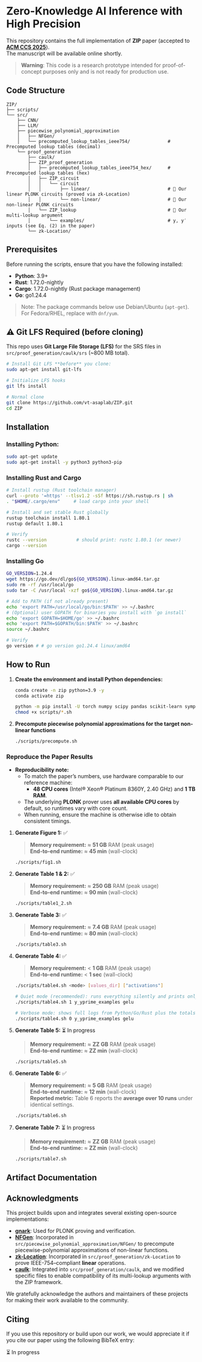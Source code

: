 # Zero-Knowledge AI Inference with High Precision

This repository contains the full implementation of **ZIP** paper (accepted to [**ACM CCS 2025**](https://www.sigsac.org/ccs/CCS2025/)).       
The manuscript will be available online shortly.

> **Warning**: This code is a research prototype intended for proof-of-concept purposes only and is not ready for production use.

## Code Structure

```text
ZIP/   
├── scripts/  
└── src/  
    ├── CNN/
    ├── LLM/
    ├── piecewise_polynomial_approximation
    │   ├── NFGen/
    │   └── precomputed_lookup_tables_ieee754/              # Precomputed lookup tables (decimal)
    └── proof_generation  
        ├── caulk/
        ├── ZIP_proof_generation
        │   ├── precomputed_lookup_tables_ieee754_hex/      # Precomputed lookup tables (hex)
        │   ├── ZIP_circuit 
        │   │   └── circuit      
        │   │       ├── linear/                             # 🔶 Our linear PLONK circuits (proved via zk-Location)
        │   │       └── non-linear/                         # 🔶 Our non-linear PLONK circuits
        │   └── ZIP_lookup                                  # 🔶 Our multi-lookup argument
        │       └── examples/                               # y, y′ inputs (see Eq. (2) in the paper)
        └── zk-Location/
```

## Prerequisites
Before running the scripts, ensure that you have the following installed:

- **Python**: 3.9+
- **Rust**: 1.72.0-nightly
- **Cargo**: 1.72.0-nightly (Rust package management)
- **Go**: go1.24.4

> Note: The package commands below use Debian/Ubuntu (```apt-get```). For Fedora/RHEL, replace with ```dnf/yum```.

## ⚠️ Git LFS Required (before cloning)

This repo uses **Git Large File Storage (LFS)** for the SRS files in  `src/proof_generation/caulk/srs` (~800 MB total).   

```bash
# Install Git LFS **before** you clone: 
sudo apt-get install git-lfs

# Initialize LFS hooks
git lfs install

# Normal clone
git clone https://github.com/vt-asaplab/ZIP.git
cd ZIP
```

## Installation

### Installing Python:

   ```bash
   sudo apt-get update
   sudo apt-get install -y python3 python3-pip
   ```

### Installing Rust and Cargo

   ```bash
   # Install rustup (Rust toolchain manager)
   curl --proto '=https' --tlsv1.2 -sSf https://sh.rustup.rs | sh
   . "$HOME/.cargo/env"     # load cargo into your shell
   
   # Install and set stable Rust globally
   rustup toolchain install 1.80.1
   rustup default 1.80.1
   
   # Verify
   rustc --version           # should print: rustc 1.80.1 (or newer)
   cargo --version
   ```

### Installing Go

   ```bash
   GO_VERSION=1.24.4
   wget https://go.dev/dl/go${GO_VERSION}.linux-amd64.tar.gz
   sudo rm -rf /usr/local/go
   sudo tar -C /usr/local -xzf go${GO_VERSION}.linux-amd64.tar.gz

   # Add to PATH (if not already present)
   echo 'export PATH=/usr/local/go/bin:$PATH' >> ~/.bashrc
   # (Optional) user GOPATH for binaries you install with `go install`
   echo 'export GOPATH=$HOME/go' >> ~/.bashrc
   echo 'export PATH=$GOPATH/bin:$PATH' >> ~/.bashrc
   source ~/.bashrc

   # Verify
   go version # # go version go1.24.4 linux/amd64
   ```

## How to Run

1. **Create the environment and install Python dependencies:**
   ```bash
   conda create -n zip python=3.9 -y
   conda activate zip
   ```
   ```bash
   python -m pip install -U torch numpy scipy pandas scikit-learn sympy torchvision
   chmod +x scripts/*.sh
   ```

2. **Precompute piecewise polynomial approximations for the target non-linear functions**
   ```bash
   ./scripts/precompute.sh
   ```
### Reproduce the Paper Results

- **Reproducibility note:**  
   - To match the paper’s numbers, use hardware comparable to our reference machine:
      - **48 CPU cores** (Intel® Xeon® Platinum 8360Y, 2.40 GHz) and **1 TB RAM**.  
   - The underlying **PLONK** prover uses **all available CPU cores** by default, so runtimes vary with core count.  
   - When running, ensure the machine is otherwise idle to obtain consistent timings.

1. **Generate Figure 1:** ✅
   > **Memory requirement:** ≈ **51 GB** RAM (peak usage)   
   > **End-to-end runtime:** ≈ **45 min** (wall-clock)   
   ```bash
   ./scripts/fig1.sh
   ```
2. **Generate Table 1 & 2:** ✅
   > **Memory requirement:** ≈ **250 GB** RAM (peak usage)   
   > **End-to-end runtime:** ≈ **90 min** (wall-clock)   

   ```bash
   ./scripts/table1_2.sh
   ```
3. **Generate Table 3:** ✅
   > **Memory requirement:** ≈ **7.4 GB** RAM (peak usage)   
   > **End-to-end runtime:** ≈ **80 min** (wall-clock)   

   ```bash
   ./scripts/table3.sh
   ```
4. **Generate Table 4:** ✅
   > **Memory requirement:** < **1 GB** RAM (peak usage)   
   > **End-to-end runtime:** < **1 sec** (wall-clock)   

   ```bash
   ./scripts/table4.sh <mode> [values_dir] ["activations"]

   # Quiet mode (recommended): runs everything silently and prints only the totals.
   ./scripts/table4.sh 1 y_yprime_examples gelu

   # Verbose mode: shows full logs from Python/Go/Rust plus the totals at the end.
   ./scripts/table4.sh 0 y_yprime_examples gelu
   ```   
5. **Generate Table 5:** ⏳ In progress
   > **Memory requirement:** ≈ **ZZ GB** RAM (peak usage)   
   > **End-to-end runtime:** ≈ **ZZ min** (wall-clock)   

   ```bash
   ./scripts/table5.sh
   ```
6. **Generate Table 6:** ✅
   > **Memory requirement:** ≈ **5 GB** RAM (peak usage)   
   > **End-to-end runtime:** ≈ **12 min** (wall-clock)   
   > **Reported metric:** Table 6 reports the **average over 10 runs** under identical settings.

   ```bash
   ./scripts/table6.sh
   ```
7. **Generate Table 7:** ⏳ In progress
   > **Memory requirement:** ≈ **ZZ GB** RAM (peak usage)   
   > **End-to-end runtime:** ≈ **ZZ min** (wall-clock)   

   ```bash
   ./scripts/table7.sh
   ```
   
## Artifact Documentation

## Acknowledgments
This project builds upon and integrates several existing open-source implementations:    
- **[gnark](https://github.com/Consensys/gnark)**: Used for PLONK proving and verification. 
- **[NFGen](https://github.com/Fannxy/NFGen)**: Incorporated in `src/piecewise_polynomial_approximation/NFGen/` to precompute piecewise-polynomial approximations of non-linear functions.  
- **[zk-Location](https://github.com/tumberger/zk-Location)**: Incorporated in `src/proof_generation/zk-Location` to prove IEEE-754–compliant **linear** operations.   
- **[caulk](https://github.com/caulk-crypto/caulk)**: Integrated into `src/proof_generation/caulk`, and we modified specific files to enable compatibility of its multi-lookup arguments with the ZIP framework.   

We gratefully acknowledge the authors and maintainers of these projects for making their work available to the community.

## Citing

If you use this repository or build upon our work, we would appreciate it if you cite our paper using the following BibTeX entry:

⏳ In progress

